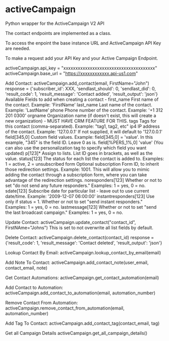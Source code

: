 # activeCampaign
Python wrapper for the ActiveCampaign V2 API

The contact endpoints are implemented as a class.

To access the enpoint the base instance URL and ActiveCampaign API Key are needed.

To make a request add your API Key and your Active Campaign Endpoint.

activeCampaign.api_key = "xxxxxxxxxxxxxxxxxxxxxxxxxxxxxxxxxxxxxx"
activeCampaign.base_url = "https://xxxxxxxxxxxx.api-us1.com"

Add Contact:
activeCampaign.add_contact(email, FirstName="John")
response = {'subscriber_id': XXX, 'sendlast_should': 0, 'sendlast_did': 0, 'result_code': 1, 'result_message': 'Contact added', 'result_output': 'json'}
  Available Fields to add when creating a contact - 
        first_name	First name of the contact. Example: 'FirstName'
        last_name	Last name of the contact. Example: 'LastName'
        phone	Phone number of the contact. Example: '+1 312 201 0300'
        orgname	Organization name (if doesn't exist, this will create a new organization) - MUST HAVE CRM FEATURE FOR THIS.
        tags	Tags for this contact (comma-separated). Example: "tag1, tag2, etc"
        ip4	IP address of the contact. Example: '127.0.0.1' If not supplied, it will default to '127.0.0.1'
        field[345,0]	Custom field values. Example: field[345,0] = 'value'. In this example, "345" is the field ID. Leave 0 as is.
        field[%PERS_1%,0]	'value' (You can also use the personalization tag to specify which field you want updated)
        p[123]*	Assign to lists. List ID goes in brackets, as well as the value.
        status[123]	The status for each list the contact is added to. Examples: 1 = active, 2 = unsubscribed
        form	Optional subscription Form ID, to inherit those redirection settings. Example: 1001. This will allow you to mimic adding the contact through a subscription form, where you can take advantage of the redirection settings.
        noresponders[123]	Whether or not to set "do not send any future responders." Examples: 1 = yes, 0 = no.
        sdate[123]	Subscribe date for particular list - leave out to use current date/time. Example: '2009-12-07 06:00:00'
        instantresponders[123]	Use only if status = 1. Whether or not to set "send instant responders." Examples: 1 = yes, 0 = no.
        lastmessage[123]	Whether or not to set "send the last broadcast campaign." Examples: 1 = yes, 0 = no.
        
Update Contact:
activeCampaign.update_contact("contact_id", FirstNAme="Johns")
  This is set to not overwrite all list fields by default.

Delete Contact:
activeCampaign.delete_contact(contact_id)
	response = {'result_code': 1, 'result_message': 'Contact deleted', 'result_output': 'json'}

Lookup Contact By Email:
activeCampaign.lookup_contact_by_email(email)

Add Note To Contact:
activeCampaign.add_contact_note(user_email, contact_email, note)

Get Contact Automations:
activeCampaign.get_contact_automation(email)

Add Contact to Automation:
activeCampaign.add_contact_to_automation(email, automation_number)

Remove Contact From Automation:
activeCampaign.remove_contact_from_automation(email, automation_number)

Add Tag To Contact:
activeCampaign.add_contact_tag(contact_email, tag)

Get all Campaign Details
activeCampaign.get_all_campaign_details()







 




